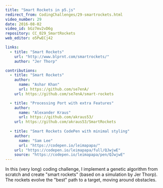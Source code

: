 ```yaml
---
title: "Smart Rockets in p5.js"
redirect_from: CodingChallenges/29-smartrockets.html
video_number: 29
date: 2016-08-02
video_id: bGz7mv2vD6g
repository: CC_029_SmartRockets
web_editor: o5PwECj42

links:
  - title: "Smart Rockets"
    url: "http://www.blprnt.com/smartrockets/"
    author: "Jer Thorp"

contributions:
  - title: "Smart Rockets"
    author:
      name: "Ashar Khan"
      url: https://github.com/se7enA/
    url: https://github.com/se7enA/smart-rockets

  - title: "Processing Port with extra Features"
    author:
      name: "Alexander Kraus"
      url: https://github.com/akraus53/
    url: https://github.com/akraus53/SmartRockets
    
  - title: "Smart Rockets CodePen with minimal styling"
    author:
      name: "Sam Lee"
      url: "https://codepen.io/leimapapa/"
    url: "https://codepen.io/leimapapa/full/QJwjwE"
    source: "https://codepen.io/leimapapa/pen/QJwjwE"
---
```


In this (very long) coding challenge, I implement a genetic algorithm from scratch and create "smart rockets" (based on a simulation by Jer Thorp).  The rockets evolve the "best" path to a target, moving around obstacles.
